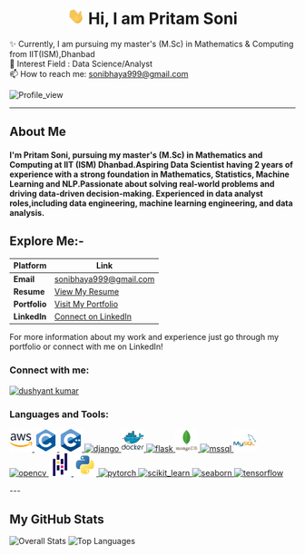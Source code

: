 <h1 align="center"> <img src="https://raw.githubusercontent.com/ABSphreak/ABSphreak/master/gifs/Hi.gif" width="30px">  Hi, I am Pritam Soni </h1>


✨ Currently, I am pursuing my master's (M.Sc) in Mathematics & Computing from IIT(ISM),Dhanbad  
👀 Interest Field : Data Science/Analyst     
📫 How to reach me: [sonibhaya999@gmail.com](mailto:sonibhaya999@gmail.com)

![Profile_view](https://komarev.com/ghpvc/?username=iamdebasishdas123&label=PROFILE+VIEWS)

---

## About Me

#### I'm Pritam Soni, pursuing my master's (M.Sc) in Mathematics and Computing at **IIT (ISM) Dhanbad**.Aspiring Data Scientist having 2 years of experience with a strong foundation in Mathematics, Statistics, Machine Learning and NLP.Passionate about solving real-world problems and driving data-driven decision-making. Experienced in data analyst roles,including data engineering, machine learning engineering, and data analysis.

## Explore Me:-

| Platform      | Link                                                                              |
|---------------|-----------------------------------------------------------------------------------|
| **Email**     | [sonibhaya999@gmail.com](mailto:sonibhaya999@gmail.com)                 |
| **Resume**    | [View My Resume]() |
| **Portfolio** | [Visit My Portfolio](https://pritam0018.github.io/)           |
| **LinkedIn**  | [Connect on LinkedIn](https://linkedin.com/in/pritam-soni-210969281)        |


For more information about my work and experience just go through my portfolio  or connect with me on LinkedIn!
<h3 align="left">Connect with me:</h3>
<p align="left">
<a href="https://linkedin.com/in/dushyant-kumar-89685a24a/" target="blank"><img align="center" src="https://raw.githubusercontent.com/rahuldkjain/github-profile-readme-generator/master/src/images/icons/Social/linked-in-alt.svg" alt="dushyant kumar" height="30" width="40" /></a>
</p>

<h3 align="left">Languages and Tools:</h3>
<p align="left"> <a href="https://aws.amazon.com" target="_blank" rel="noreferrer"> <img src="https://raw.githubusercontent.com/devicons/devicon/master/icons/amazonwebservices/amazonwebservices-original-wordmark.svg" alt="aws" width="40" height="40"/> </a> <a href="https://www.cprogramming.com/" target="_blank" rel="noreferrer"> <img src="https://raw.githubusercontent.com/devicons/devicon/master/icons/c/c-original.svg" alt="c" width="40" height="40"/> </a> <a href="https://www.w3schools.com/cpp/" target="_blank" rel="noreferrer"> <img src="https://raw.githubusercontent.com/devicons/devicon/master/icons/cplusplus/cplusplus-original.svg" alt="cplusplus" width="40" height="40"/> </a> <a href="https://www.djangoproject.com/" target="_blank" rel="noreferrer"> <img src="https://cdn.worldvectorlogo.com/logos/django.svg" alt="django" width="40" height="40"/> </a> <a href="https://www.docker.com/" target="_blank" rel="noreferrer"> <img src="https://raw.githubusercontent.com/devicons/devicon/master/icons/docker/docker-original-wordmark.svg" alt="docker" width="40" height="40"/> </a> <a href="https://flask.palletsprojects.com/" target="_blank" rel="noreferrer"> <img src="https://www.vectorlogo.zone/logos/pocoo_flask/pocoo_flask-icon.svg" alt="flask" width="40" height="40"/> </a> <a href="https://www.mongodb.com/" target="_blank" rel="noreferrer"> <img src="https://raw.githubusercontent.com/devicons/devicon/master/icons/mongodb/mongodb-original-wordmark.svg" alt="mongodb" width="40" height="40"/> </a> <a href="https://www.microsoft.com/en-us/sql-server" target="_blank" rel="noreferrer"> <img src="https://www.svgrepo.com/show/303229/microsoft-sql-server-logo.svg" alt="mssql" width="40" height="40"/> </a> <a href="https://www.mysql.com/" target="_blank" rel="noreferrer"> <img src="https://raw.githubusercontent.com/devicons/devicon/master/icons/mysql/mysql-original-wordmark.svg" alt="mysql" width="40" height="40"/> </a> <a href="https://opencv.org/" target="_blank" rel="noreferrer"> <img src="https://www.vectorlogo.zone/logos/opencv/opencv-icon.svg" alt="opencv" width="40" height="40"/> </a> <a href="https://pandas.pydata.org/" target="_blank" rel="noreferrer"> <img src="https://raw.githubusercontent.com/devicons/devicon/2ae2a900d2f041da66e950e4d48052658d850630/icons/pandas/pandas-original.svg" alt="pandas" width="40" height="40"/> </a> <a href="https://www.python.org" target="_blank" rel="noreferrer"> <img src="https://raw.githubusercontent.com/devicons/devicon/master/icons/python/python-original.svg" alt="python" width="40" height="40"/> </a> <a href="https://pytorch.org/" target="_blank" rel="noreferrer"> <img src="https://www.vectorlogo.zone/logos/pytorch/pytorch-icon.svg" alt="pytorch" width="40" height="40"/> </a> <a href="https://scikit-learn.org/" target="_blank" rel="noreferrer"> <img src="https://upload.wikimedia.org/wikipedia/commons/0/05/Scikit_learn_logo_small.svg" alt="scikit_learn" width="40" height="40"/> </a> <a href="https://seaborn.pydata.org/" target="_blank" rel="noreferrer"> <img src="https://seaborn.pydata.org/_images/logo-mark-lightbg.svg" alt="seaborn" width="40" height="40"/> </a> <a href="https://www.tensorflow.org" target="_blank" rel="noreferrer"> <img src="https://www.vectorlogo.zone/logos/tensorflow/tensorflow-icon.svg" alt="tensorflow" width="40" height="40"/> </a> </p>
---

## My GitHub Stats

![Overall Stats](https://github-readme-stats.vercel.app/api?username=Pritam0018)
![Top Languages](https://github-readme-stats.vercel.app/api/top-langs/?username=Pritam0018)

